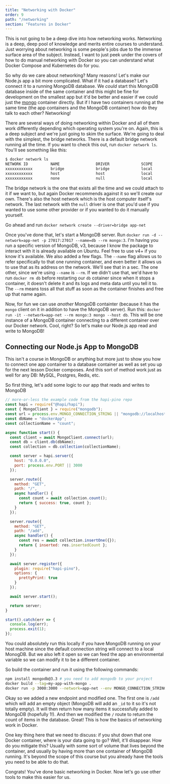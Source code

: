 ```yaml
---
title: "Networking with Docker"
order: 9
path: "/networking"
section: "Features in Docker"
---
```


This is not going to be a deep dive into how networking works. Networking is a deep, deep pool of knowledge and merits entire courses to understand. Just worrying about networking is some people's jobs due to the immense surface area of the subject. Instead, I want to just peek under the covers of how to do manual networking with Docker so you can understand what Docker Compose and Kubernetes do for you.

So why do we care about networking? Many reasons! Let's make our Node.js app a bit more complicated. What if it had a database? Let's connect it to a running MongoDB database. We _could_ start this MongoDB database inside of the same container and this might be fine for development on the smallest app but it'd be better and easier if we could just the [mongo][mongo] container directly. But if I have two containers running at the same time (the app containers and the MongoDB container) how do they talk to each other? Networking!

There are several ways of doing networking within Docker and all of them work differently depending which operating system you're on. Again, this is a deep subject and we're just going to skim the surface. We're going to deal with the simplest, the bridge networks. There is a default bridge network running all the time. If you want to check this out, run `docker network ls`. You'll see something like this:

```bash
$ docker network ls
NETWORK ID          NAME                DRIVER              SCOPE
xxxxxxxxxxxx        bridge              bridge              local
xxxxxxxxxxxx        host                host                local
xxxxxxxxxxxx        none                null                local
```

The bridge network is the one that exists all the time and we could attach to it if we want to, but again Docker recommends against it so we'll create our own. There's also the host network which is the host computer itself's network. The last network with the `null` driver is one that you'd use if you wanted to use some other provider or if you wanted to do it manually yourself.

Go ahead and run `docker network create --driver=bridge app-net`

Once you've done that, let's start a MongoDB server. Run `docker run -d --network=app-net -p 27017:27017 --name=db --rm mongo:3`. I'm having you run a specific version of MongoDB, v3, because I know the package to interact with it is already available on Ubuntu. Feel free to use v4+ if you know it's available. We also added a few flags. The `--name` flag allows us to refer specifically to that one running container, and even better it allows us to use that as its address on the network. We'll see that in a sec. The one other, since we're using `--name` is `--rm`. If we didn't use that, we'd have to run `docker rm db` before restarting our `db` cotainer since when it stops a container, it doesn't delete it and its logs and meta data until you tell it to. The `--rm` means toss all that stuff as soon as the container finishes and free up that name again.

Now, for fun we can use _another_ MongoDB containter (because it has the `mongo` client on it in addition to have the MongoDB server). Run this: `docker run -it --network=app-net --rm mongo:3 mongo --host db`. This will be one instance of a MongoDB container connecting to a different container over our Docker network. Cool, right? So let's make our Node.js app read and write to MongoDB!

## Connecting our Node.js App to MongoDB

This isn't a course in MongoDB or anything but more just to show you how to connect one app container to a database container as well as set you up for the next lesson Docker composes. And this sort of method work just as well for any DB: MySQL, Postgres, Redis, etc.

So first thing, let's add some logic to our app that reads and writes to MongoDB

```javascript
// more-or-less the example code from the hapi-pino repo
const hapi = require("@hapi/hapi");
const { MongoClient } = require("mongodb");
const url = process.env.MONGO_CONNECTION_STRING || "mongodb://localhost:27017";
const dbName = "dockerApp";
const collectionName = "count";

async function start() {
  const client = await MongoClient.connect(url);
  const db = client.db(dbName);
  const collection = db.collection(collectionName);

  const server = hapi.server({
    host: "0.0.0.0",
    port: process.env.PORT || 3000
  });

  server.route({
    method: "GET",
    path: "/",
    async handler() {
      const count = await collection.count();
      return { success: true, count };
    }
  });

  server.route({
    method: "GET",
    path: "/add",
    async handler() {
      const res = await collection.insertOne({});
      return { inserted: res.insertedCount };
    }
  });

  await server.register({
    plugin: require("hapi-pino"),
    options: {
      prettyPrint: true
    }
  });

  await server.start();

  return server;
}

start().catch(err => {
  console.log(err);
  process.exit(1);
});
```

You could absolutely run this locally if you have MongoDB running on your host machine since the default connection string will connect to a local MonogDB. But we also left it open so we can feed the app an environmental variable so we can modify it to be a different container.

So build the container and run it using the following commands:

```bash
npm install mongodb@3.3 # you need to add mongodb to your project
docker build --tag=my-app-with-mongo .
docker run -p 3000:3000 --network=app-net --env MONGO_CONNECTION_STRING=mongodb://db:27017 my-app-with-mongo
```

Okay so we added a new endpoint and modified one. The first one is `/add` which will add an empty object (MongoDB will add an `_id` to it so it's not totally empty). It will then return how many items it successfully added to MongoDB (hopefully 1!). And then we modified the `/` route to return the count of items in the database. Great! This is how the basics of networking work in Docker.

One key thing here that we need to discuss: if you shut down that one Docker container, where is your data going to go? Well, it'll disappear. How do you mitigate this? Usually with some sort of volume that lives beyond the container, and usually by having more than one container of MongoDB running. It's beyond the scope of this course but you already have the tools you need to be able to do that.

Congrats! You've done basic networking in Docker. Now let's go use other tools to make this easier for us.

[mongo]: https://hub.docker.com/_/mongo
